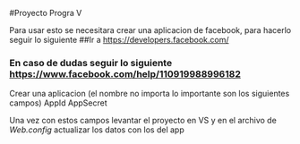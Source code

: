 #Proyecto Progra V

Para usar esto se necesitara crear una aplicacion de facebook, para hacerlo seguir lo siguiente
##Ir a https://developers.facebook.com/
### En caso de dudas seguir lo siguiente https://www.facebook.com/help/110919988996182
Crear una aplicacion (el nombre no importa lo importante son los siguientes campos)
 AppId
 AppSecret

Una vez con estos campos levantar el proyecto en VS y en el archivo de 
*Web.config* actualizar los datos con los del app